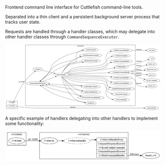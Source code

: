 Frontend command line interface for Cuttlefish command-line tools.

Separated into a thin client and a persistent background server process that
tracks user state.

Requests are handled through a handler classes, which may delegate into other
handler classes through `CommandSequenceExecutor`.

[![Handler diagram](./doc/all_handlers.png)](https://cs.android.com/android/platform/superproject/+/master:device/google/cuttlefish/host/commands/cvd/doc/all_handlers.svg)

A specific example of handlers delegating into other handlers to implement some
functionality:

[![Load config diagram](./doc/load_config.png)](https://cs.android.com/android/platform/superproject/+/master:device/google/cuttlefish/host/commands/cvd/doc/load_config.svg)

